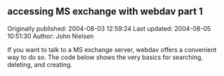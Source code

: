 ## accessing MS exchange with webdav part 1 
Originally published: 2004-08-03 12:59:24 
Last updated: 2004-08-05 10:51:30 
Author: John Nielsen 
 
If you want to talk to a MS exchange server, webdav offers a convenient way to do so. The code below shows the very basics for searching, deleting, and creating.